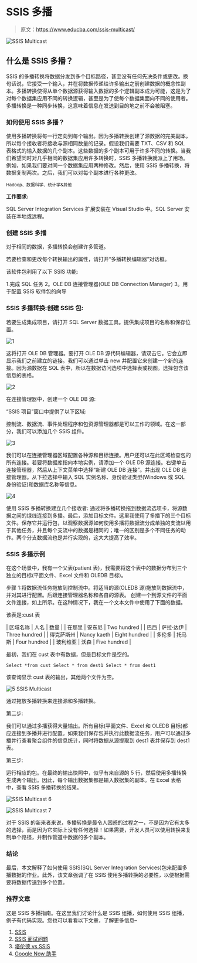 # SSIS 多播

> 原文：<https://www.educba.com/ssis-multicast/>

![SSIS Multicast](img/a1e086648c5cb143c6de985efbc783d0.png)



## 什么是 SSIS 多播？

SSIS 的多播转换将数据分发到多个目标路径，甚至没有任何先决条件或更改。换句话说，它接受一个输入，并在将数据传递给许多输出之前创建数据的概念性副本。多播转换使得从单个数据源获得输入数据的多个逻辑副本成为可能，这是为了对每个数据集应用不同的转换逻辑，甚至是为了使每个数据集面向不同的使用者。多播转换是一种同步转换，这意味着信息在发送到目的地之前不会被阻塞。

### 如何使用 SSIS 多播？

使用多播转换将每一行定向到每个输出。因为多播转换创建了源数据的完美副本，所以每个接收者将接收与源相同数量的记录。假设我们需要 TXT、CSV 和 SQL 表格式的输入数据的几个副本。这些数据的多个副本可用于许多不同的转换。当我们希望同时对几乎相同的数据集应用许多转换时，SSIS 多播转换就派上了用场。例如，如果我们要对同一个数据集应用两种修改。然后，使用 SSIS 多播转换，将数据复制两次。之后，我们可以对每个副本进行各种更改。

<small>Hadoop、数据科学、统计学&其他</small>

**工作要求:**

SQL Server Integration Services 扩展安装在 Visual Studio 中。SQL Server 安装在本地或远程。

### 创建 SSIS 多播

对于相同的数据，多播转换会创建许多管道。

若要检查和更改每个转换输出的属性，请打开“多播转换编辑器”对话框。

该软件包利用了以下 SSIS 功能:

1.完成 SQL 任务
2。OLE DB 连接管理器(OLE DB Connection Manager)
3。用于配置 SSIS 软件包的向导

### SSIS 多播转换:创建 SSIS 包:

若要生成集成项目，请打开 SQL Server 数据工具。提供集成项目的名称和保存位置。

![1](img/e584f74a00b97c0e9d793839c0aa3354.png)



这将打开 OLE DB 管理器。要打开 OLE DB 源代码编辑器，请双击它。它会立即显示我们之前建立的链接。我们可以通过单击 new 并配置它来创建一个新的连接。因为源数据在 SQL 表中，所以在数据访问选项中选择表或视图。选择包含该信息的表格。

![2](img/6a098e251ecbe9be20e5553cf5c77915.png)



在连接管理器中，创建一个 OLE DB 源:

“SSIS 项目”窗口中提供了以下区域:

控制流、数据流、事件处理程序和包资源管理器都是可以工作的领域。在这一部分，我们可以添加几个 SSIS 组件。

![3](img/3a68d4888cde1d68abfce688607d9cc3.png)



我们可以在连接管理器区域配置各种源和目标连接。用户还可以在此区域检查包的所有连接。若要将数据库指向本地实例，请添加一个 OLE DB 源连接。右键单击连接管理器，然后从上下文菜单中选择“新建 OLE DB 连接”。并出现 OLE DB 连接管理器。从下拉选择中输入 SQL 实例名称、身份验证类型(Windows 或 SQL 身份验证)和数据库名称等信息。

![4](img/ca324dc9ef0b91333a2566a1f36152b1.png)



使用 SSIS 多播转换建立几个接收者:
通过将多播转换拖到数据流选项卡，将源数据之间的绿线连接到多播。最后，添加目标文件。这里我使用了多播下的三个目标文件。保存它并运行包，以观察数据源如何使用多播将数据流分成单独的支流以用于其他任务，并且每个支流中的数据是相同的；唯一的区别是多个不同任务的动作。两个分支数据流也是并行实现的，这大大提高了效率。

### SSIS 多播示例

在这个场景中，我有一个父表(patient 表)，我需要将这个表中的数据分布到三个独立的目标(平面文件、Excel 文件和 OLEDB 目标)。

步骤 1:将数据流任务拖放到控制流中。将适当的源(OLEDB 源)拖放到数据流中，并对其进行配置。后跟连接管理器名称和各自的源表。
创建一个到源文件的平面文件连接，如上所示。在这种情况下，我在一个文本文件中使用了下面的数据。

该表是:cust 表

| 区域名称 | 人名 | 数量 |
| 在那里 | 安东尼 | Two hundred |
| 巴西 | 萨拉·达伊 | Three hundred |
| 得克萨斯州 | Nancy kaeth | Eight hundred |
| 多伦多 | 托马斯 | Four hundred |
| 玻利维亚 | 沃森 | Five hundred |

最初，我们在 cust 表中有数据，但是目标文件是空的。

`Select *from cust
Select * from dest1
Select * from dest1`

该查询显示 cust 表的输出，其他两个文件为空。

![5 SSIS Multicast ](img/480038271bb0e843089f7d546d389891.png)



通过拖放多播转换来连接源和多播转换。

第二步:

我们可以通过多播获得大量输出。所有目标(平面文件、Excel 和 OLEDB 目标)都应连接到多播并进行配置。如果我们保存包并执行此数据流任务，用户可以通过多播并行查看聚合组件的信息统计，同时将数据从源提取到 dest1 表并保存到 dest1 表。

第三步:

运行相应的包。在最终的输出快照中，似乎有来自源的 5 行，然后使用多播转换生成两个输出。因此，每个输出数据集都是输入数据集的副本。在 Excel 表格中，查看 SSIS 多播转换的结果。

![SSIS Multicast 6](img/3dc66c3d444b5525f670bc0d910b18dc.png)



![SSIS Multicast 7](img/5d595fb7d5ab50fb65e86afa143bc878.png)



对于 SSIS 的新来者来说，多播转换是最令人困惑的过程之一，不是因为它有太多的选择，而是因为它实际上没有任何选择！如果需要，开发人员可以使用转换来复制单个路径，并制作管道中数据的多个副本。

### 结论

最后，本文解释了如何使用 SSIS(SQL Server Integration Services)包来配置多播数据的作业。此外，该文章强调了在 SSIS 使用多播转换的必要性，以便根据需要将数据传送到多个位置。

### 推荐文章

这是 SSIS 多播指南。在这里我们讨论什么是 SSIS 组播，如何使用 SSIS 组播，例子有代码实现。您也可以看看以下文章，了解更多信息–

1.  [SSIS](https://www.educba.com/ssis/)
2.  [SSIS 面试问题](https://www.educba.com/ssis-interview-questions/)
3.  [塔伦德 vs SSIS](https://www.educba.com/talend-vs-ssis/)
4.  [Google Now 助手](https://www.educba.com/google-now-assistant/)





